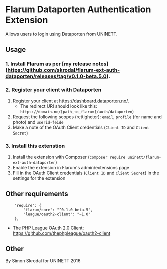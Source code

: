 # Flarum Dataporten Authentication Extension

Allows users to login using Dataporten from UNINETT.

## Usage

### 1. Install Flarum as per [my release notes] (https://github.com/skrodal/flarum-ext-auth-dataporten/releases/tag/v0.1.0-beta.5.0).


### 2. Register your client with Dataporten

1. Register your client at https://dashboard.dataporten.no/.
    - The redirect URI should look like this: `https://domain.no/[path_to_flarum]/auth/dataporten`)
2. Request the following scopes (rettigheter): `email`, `profile` (for name and photo) and `userid-feide`
3. Make a note of the OAuth Client credentials (`Client ID` and `Client Secret`)

### 3. Install this extenstion

1. Install the extension with Composer (`composer require uninett/flarum-ext-auth-dataporten`)
2. Enable the extension in Flarum's admin/extensions page
3. Fill in the OAuth Client credentials (`Client ID` and `Client Secret`) in the settings for the extension

## Other requirements

```
    "require": {
        "flarum/core": "^0.1.0-beta.5",
        "league/oauth2-client": "~1.0"
    },
```

- The PHP League OAuth 2.0 Client: https://github.com/thephpleague/oauth2-client

## Other

By Simon Skrodal for UNINETT 2016
